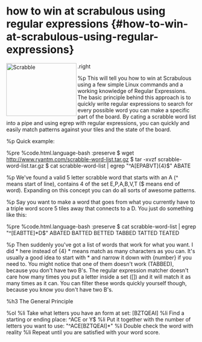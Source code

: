 # how to win at scrabulous using regular expressions {#how-to-win-at-scrabulous-using-regular-expressions}
.right
  <img src="http://www.ryantm.com/images/Scrabble_board_in_play.jpg" alt="Scrabble" width="186" align="left" height="140" />

%p
  This will tell you how to win at Scrabulous using a few simple Linux commands and a working knowledge of Regular Expressions. The basic principle behind this approach is to quickly write regular expressions to search for every possible word you can make a specific part of the board. By cating a scrabble word list into a pipe and using egrep with regular expressions, you can quickly and easily match patterns against your tiles and the state of the board.

%p
  Quick example:

%pre
  %code.html.language-bash
    :preserve
      $ wget http://www.ryantm.com/scrabble-word-list.tar.gz
      $ tar -xvzf scrabble-word-list.tar.gz
      $ cat scrabble-word-list | egrep "^A[EPABVT]{4}$"
      ABATE

%p
  We've found a valid 5 letter scrabble word that starts with an A (^ means start of line), contains 4 of the set E,P,A,B,V,T ($ means end of word). Expanding on this concept you can do all sorts of awesome patterns.

%p
  Say you want to make a word that goes from what you currently have to a triple word score 5 tiles away that connects to a D. You just do something like this:

%pre
  %code.html.language-bash
    :preserve
      $ cat scrabble-word-list | egrep "^[EABTTE]*D$"
      ABATED
      BATTED
      BETTED
      TABBED
      TATTED
      TEATED

%p
  Then suddenly you've got a list of words that work for what you want. I did * here instead of {4} * means match as many characters as you can. It's usually a good idea to start with * and narrow it down with {number} if you need to.  You might notice that one of them doesn't work (TABBED), because you don't have two B's. The regular expression matcher doesn't care how many times you put a letter inside a set ([]) and it will match it as many times as it can. You can filter these words quickly yourself though, because you know you don't have two B's.

%h3 The General Principle

%ol
  %li Take what letters you have an form at set: [BZTQEAI]
  %li Find a starting or ending place: ^ACE or Y$
  %li Put it together with the number of letters you want to use: "^ACE[BZTQEAI]*"
  %li Double check the word with reality
  %li Repeat until you are satisfied with your word score.
